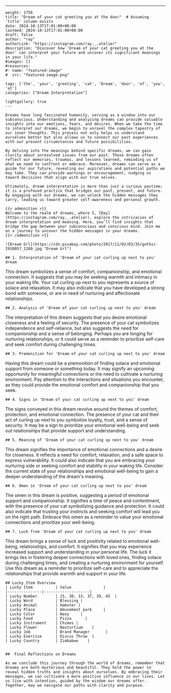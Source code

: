 ---
    weight: 1756
    title: "Dream of your cat greeting you at the door"  # Assuming 'title' column exists
    date: 2024-10-13T17:01:00+08:00
    lastmod: 2024-10-13T17:01:00+08:00
    draft: false
    author: "ray"
    authorLink: "https://instagram.com/ray._.atelier"
    description: "Discover how 'Dream of your cat greeting you at the door' can interpret your future and uncover its significant meanings in your life."
    #images: []
    #resources:
    #- name: "featured-image"
    #  src: "featured-image.png"
    
    tags: ['the', 'your', 'greeting', 'cat', 'Dream', 'door', 'of', 'you', 'at']
    categories: ["Dream Interpretation"]
    
    lightgallery: true
    ---
    
    Dreams have long fascinated humanity, serving as a window into our subconscious. Understanding and analyzing dreams can provide valuable insights into our emotions, fears, and desires. When we take the time to interpret our dreams, we begin to unravel the complex tapestry of our inner thoughts. This process not only helps us understand ourselves better but also allows us to connect our past experiences with our present circumstances and future possibilities.
    
    By delving into the meanings behind specific dreams, we can gain clarity about unresolved issues from our past. These dreams often reflect our memories, traumas, and lessons learned, reminding us of what we need to confront or embrace. Moreover, dreams can serve as a guide for our future, revealing our aspirations and potential paths we may take. They can provide warnings or encouragement, nudging us toward decisions that align with our true selves.
    
    Ultimately, dream interpretation is more than just a curious pastime; it is a profound practice that bridges our past, present, and future. By engaging with our dreams, we can unlock the hidden messages they carry, leading us toward greater self-awareness and personal growth.
    
    {{< admonition >}}
    Welcome to the realm of dreams, where I, [Ray](https://instagram.com/ray._.atelier), explore the intricacies of dream interpretation and meaning. Here, you’ll find insights that bridge the gap between your subconscious and conscious mind. Join me on a journey to uncover the hidden messages in your dreams.
    {{< /admonition >}}
    
    ![Dream Grl](https://cdn.pixabay.com/photo/2017/11/02/03/35/gothic-2910057_1280.jpg "Dream Grl")
    
    ## 1. Interpretation of 'Dream of your cat curling up next to you' dream
    
This dream symbolizes a sense of comfort, companionship, and emotional connection. It suggests that you may be seeking warmth and intimacy in your waking life. Your cat curling up next to you represents a source of solace and relaxation. It may also indicate that you have developed a strong bond with someone, or are in need of nurturing and affectionate relationships.
    
    ## 2. Analysis of 'Dream of your cat curling up next to you' dream
    
The interpretation of this dream suggests that you desire emotional closeness and a feeling of security. The presence of your cat symbolizes independence and self-reliance, but also suggests the need for companionship and a sense of belonging. Perhaps you are longing for nurturing relationships, or it could serve as a reminder to prioritize self-care and seek comfort during challenging times.
    
    ## 3. Premonition for 'Dream of your cat curling up next to you' dream
    
Having this dream could be a premonition of finding solace and emotional support from someone or something today. It may signify an upcoming opportunity for meaningful connections or the need to cultivate a nurturing environment. Pay attention to the interactions and situations you encounter, as they could provide the emotional comfort and companionship that you seek.
    
    ## 4. Signs in 'Dream of your cat curling up next to you' dream
    
The signs conveyed in this dream revolve around the themes of comfort, protection, and emotional connection. The presence of your cat and their act of curling up next to you symbolize loyalty, trust, and a sense of security. It may be a sign to prioritize your emotional well-being and seek out relationships that provide support and understanding.
    
    ## 5. Meaning of 'Dream of your cat curling up next to you' dream
    
This dream signifies the importance of emotional connections and a desire for closeness. It reflects a need for comfort, relaxation, and a safe space to express vulnerability. It could also indicate that you are embracing your nurturing side or seeking comfort and stability in your waking life. Consider the current state of your relationships and emotional well-being to gain a deeper understanding of the dream's meaning.
    
    ## 6. Omen in 'Dream of your cat curling up next to you' dream
    
The omen in this dream is positive, suggesting a period of emotional support and companionship. It signifies a time of peace and contentment, with the presence of your cat symbolizing guidance and protection. It could also indicate that trusting your instincts and seeking comfort will lead you on the right path. Embrace this omen as a reminder to value your emotional connections and prioritize your well-being.
    
    ## 7. Luck from 'Dream of your cat curling up next to you' dream
    
This dream brings a sense of luck and positivity related to emotional well-being, relationships, and comfort. It signifies that you may experience increased support and understanding in your personal life. The luck it brings lies in fostering deeper connections with loved ones, finding solace during challenging times, and creating a nurturing environment for yourself. Use this dream as a reminder to prioritize self-care and to appreciate the relationships that provide warmth and support in your life.
    
    ## Lucky Item Overview
    | Lucky Item          | Value              |
    |---------------|--------------------|
    | Lucky Number        | 15, 30, 33, 37, 39, 45  |
    | Lucky Word          | Blessing |
    | Lucky Animal        | Hamster |
    | Lucky Place         | Amusement park     |
    | Lucky Color         | Navy     |
    | Lucky Food          | Pizza      |
    | Lucky Instrument    | Chimes |
    | Lucky Flower        | Nasturtium    |
    | Lucky Job           | Brand Manager       |
    | Lucky Exercise      | Discus Throw  |
    | Lucky Country       | Zimbabwe    |
    
    
    ##  Final Reflections on Dreams
    
    As we conclude this journey through the world of dreams, remember that dreams are both mysterious and beautiful. They hold the power to reveal hidden truths and insights about ourselves. By embracing their messages, we can cultivate a more positive influence in our lives. Let us live with intention, guided by the wisdom our dreams offer. Together, may we navigate our paths with clarity and purpose.
    
